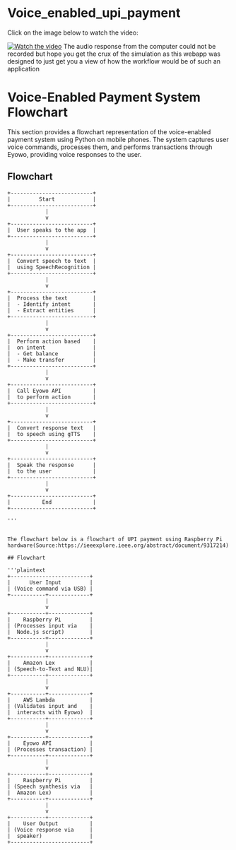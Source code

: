 # Voice_enabled_upi_payment

Click on the image below to watch the video:

[![Watch the video](https://github.com/user-attachments/assets/12109dea-4cd2-412e-b3cf-8c34a5dae19b)](https://drive.google.com/file/d/11--6V_XTbVQDYDbSfbG5CmlAzz6ltXyo/view?usp=sharing)
The audio response from the computer could not be recorded but hope you get the crux of the simulation as this webapp was designed to just get you a view of how the workflow would be of such an application 
# Voice-Enabled Payment System Flowchart

This section provides a flowchart representation of the voice-enabled payment system using Python on mobile phones. The system captures user voice commands, processes them, and performs transactions through Eyowo, providing voice responses to the user.

## Flowchart

```plaintext
+--------------------------+
|         Start            |
+--------------------------+
            |
            v
+--------------------------+
|  User speaks to the app  |
+--------------------------+
            |
            v
+--------------------------+
|  Convert speech to text  |
|  using SpeechRecognition |
+--------------------------+
            |
            v
+--------------------------+
|  Process the text        |
|  - Identify intent       |
|  - Extract entities      |
+--------------------------+
            |
            v
+--------------------------+
|  Perform action based    |
|  on intent               |
|  - Get balance           |
|  - Make transfer         |
+--------------------------+
            |
            v
+--------------------------+
|  Call Eyowo API          |
|  to perform action       |
+--------------------------+
            |
            v
+--------------------------+
|  Convert response text   |
|  to speech using gTTS    |
+--------------------------+
            |
            v
+--------------------------+
|  Speak the response      |
|  to the user             |
+--------------------------+
            |
            v
+--------------------------+
|          End             |
+--------------------------+

'''


The flowchart below is a flowchart of UPI payment using Raspberry Pi hardware(Source:https://ieeexplore.ieee.org/abstract/document/9317214)

## Flowchart

'''plaintext
+-------------------------+
|      User Input         |
| (Voice command via USB) |
+-----------+-------------+
            |
            v
+-----------+-------------+
|    Raspberry Pi         |
| (Processes input via    |
|  Node.js script)        |
+-----------+-------------+
            |
            v
+-----------+-------------+
|    Amazon Lex           |
| (Speech-to-Text and NLU)|
+-----------+-------------+
            |
            v
+-----------+-------------+
|    AWS Lambda           |
| (Validates input and    |
|  interacts with Eyowo)  |
+-----------+-------------+
            |
            v
+-----------+-------------+
|    Eyowo API            |
| (Processes transaction) |
+-----------+-------------+
            |
            v
+-----------+-------------+
|    Raspberry Pi         |
| (Speech synthesis via   |
|  Amazon Lex)            |
+-----------+-------------+
            |
            v
+-----------+-------------+
|    User Output          |
| (Voice response via     |
|  speaker)               |
+-------------------------+




